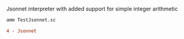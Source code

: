 Jsonnet interpreter with added support for simple integer arithmetic

```bash
amm TestJsonnet.sc
```

```diff
4 - Jsonnet
```